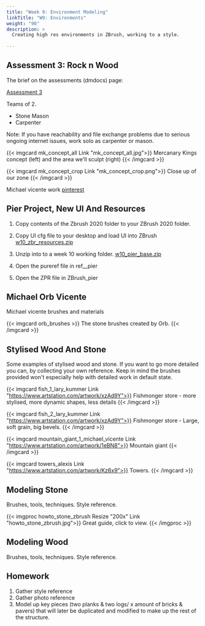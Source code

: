 ```yaml
---
title: "Week 9: Environment Modeling"
linkTitle: "W9: Environments"
weight: "90"
description: >
  Creating high res environments in ZBrush, working to a style.
  
---
```


## Assessment 3: Rock n Wood

The brief on the assessments (dmdocs) page:

<a class="btn btn-lg btn-primary mr-3 mb-4" href="../assessments/#assessment-3-high-poly-environments">Assessment 3</a>

Teams of 2. 
* Stone Mason
* Carpenter

Note: If you have reachability and file exchange problems due to serious ongoing internet issues, work solo as carpenter or mason.

{{< imgcard mk_concept_all Link "mk_concept_all.jpg">}}
Mercanary Kings concept (left) and the area we'll sculpt (right)
{{< /imgcard >}}

{{< imgcard mk_concept_crop Link "mk_concept_crop.png">}}
Close up of our zone
{{< /imgcard >}}

Michael vicente work
[pinterest](https://pinterest.com/dmacdraws/aac202)

## Pier Project, New UI And Resources

1. Copy contents of the Zbrush 2020 folder to your ZBrush 2020 folder.
2. Copy UI cfg file to your desktop and load UI into ZBrush
[w10_zbr_resources.zip](w10_zbr_resources.zip)

1. Unzip into to a week 10 working folder.
[w10_pier_base.zip](w10_pier_base.zip)
2. Open the pureref file in ref__pier
3. Open the ZPR file in ZBrush_pier

## Michael Orb Vicente

Michael vicente brushes and materials

{{< imgcard orb_brushes >}}
The stone brushes created by Orb.
{{< /imgcard >}}

## Stylised Wood And Stone

Some examples of stylised wood and stone. If you want to go more detailed you can, by collecting your own reference. Keep in mind the brushes provided won't especially help with detailed work in default state.

{{< imgcard fish_1_lary_kummer Link "https://www.artstation.com/artwork/xzAd9Y">}}
Fishmonger store - more stylised, more dynamic shapes, less details
{{< /imgcard >}}

{{< imgcard fish_2_lary_kummer Link "https://www.artstation.com/artwork/xzAd9Y">}}
Fishmonger store - Large, soft grain, big bevels.
{{< /imgcard >}}

{{< imgcard mountain_giant_1_michael_vicente Link "https://www.artstation.com/artwork/1eBN8">}}
Mountain giant
{{< /imgcard >}}

{{< imgcard towers_alexis Link "https://www.artstation.com/artwork/Kz6x9">}}
Towers.
{{< /imgcard >}}

## Modeling Stone

Brushes, tools, techniques.
Style reference.

{{< imgproc howto_stone_zbrush Resize "200x" Link "howto_stone_zbrush.jpg">}}
Great guide, click to view.
{{< /imgproc >}}

## Modeling Wood

Brushes, tools, techniques.
Style reference.

## Homework

1. Gather style reference
2. Gather photo reference
3. Model up key pieces (two planks & two logs/ x amount of bricks & pavers) that will later be duplicated and modified to make up the rest of the structure.
